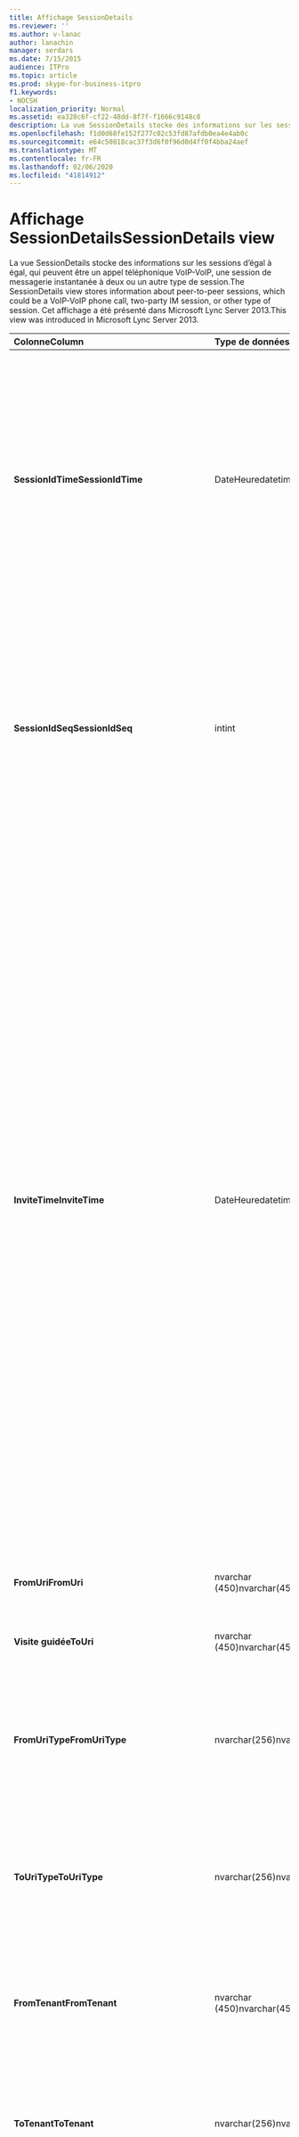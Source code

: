 ```yaml
---
title: Affichage SessionDetails
ms.reviewer: ''
ms.author: v-lanac
author: lanachin
manager: serdars
ms.date: 7/15/2015
audience: ITPro
ms.topic: article
ms.prod: skype-for-business-itpro
f1.keywords:
- NOCSH
localization_priority: Normal
ms.assetid: ea328c6f-cf22-48dd-8f7f-f1666c9148c8
description: La vue SessionDetails stocke des informations sur les sessions d’égal à égal, qui peuvent être un appel téléphonique VoIP-VoIP, une session de messagerie instantanée à deux ou un autre type de session. Cet affichage a été présenté dans Microsoft Lync Server 2013.
ms.openlocfilehash: f1d0d68fe152f277c02c53fd87afdb0ea4e4ab0c
ms.sourcegitcommit: e64c50818cac37f3d6f0f96d0d4ff0f4bba24aef
ms.translationtype: MT
ms.contentlocale: fr-FR
ms.lasthandoff: 02/06/2020
ms.locfileid: "41814912"
---
```

# <a name="sessiondetails-view"></a><span data-ttu-id="639d0-104">Affichage SessionDetails</span><span class="sxs-lookup"><span data-stu-id="639d0-104">SessionDetails view</span></span>
 
<span data-ttu-id="639d0-105">La vue SessionDetails stocke des informations sur les sessions d’égal à égal, qui peuvent être un appel téléphonique VoIP-VoIP, une session de messagerie instantanée à deux ou un autre type de session.</span><span class="sxs-lookup"><span data-stu-id="639d0-105">The SessionDetails view stores information about peer-to-peer sessions, which could be a VoIP-VoIP phone call, two-party IM session, or other type of session.</span></span> <span data-ttu-id="639d0-106">Cet affichage a été présenté dans Microsoft Lync Server 2013.</span><span class="sxs-lookup"><span data-stu-id="639d0-106">This view was introduced in Microsoft Lync Server 2013.</span></span>
  
|<span data-ttu-id="639d0-107">**Colonne**</span><span class="sxs-lookup"><span data-stu-id="639d0-107">**Column**</span></span>|<span data-ttu-id="639d0-108">**Type de données**</span><span class="sxs-lookup"><span data-stu-id="639d0-108">**Data Type**</span></span>|<span data-ttu-id="639d0-109">**Détails**</span><span class="sxs-lookup"><span data-stu-id="639d0-109">**Details**</span></span>|
|:-----|:-----|:-----|
|<span data-ttu-id="639d0-110">**SessionIdTime**</span><span class="sxs-lookup"><span data-stu-id="639d0-110">**SessionIdTime**</span></span> <br/> |<span data-ttu-id="639d0-111">DateHeure</span><span class="sxs-lookup"><span data-stu-id="639d0-111">datetime</span></span>  <br/> |<span data-ttu-id="639d0-112">Durée de la demande de session.</span><span class="sxs-lookup"><span data-stu-id="639d0-112">Time of session request.</span></span> <span data-ttu-id="639d0-113">Utilisé conjointement avec SessionIdSeq pour identifier une session de manière unique.</span><span class="sxs-lookup"><span data-stu-id="639d0-113">Used in conjunction with SessionIdSeq to uniquely identify a session.</span></span> <span data-ttu-id="639d0-114">Pour plus d’informations, voir le [tableau des boîtes de dialogue dans la table 2015 de Skype entreprise Server](dialogs.md) .</span><span class="sxs-lookup"><span data-stu-id="639d0-114">See the [Dialogs table in Skype for Business Server 2015](dialogs.md) Table for more information.</span></span> <br/> |
|<span data-ttu-id="639d0-115">**SessionIdSeq**</span><span class="sxs-lookup"><span data-stu-id="639d0-115">**SessionIdSeq**</span></span> <br/> |<span data-ttu-id="639d0-116">int</span><span class="sxs-lookup"><span data-stu-id="639d0-116">int</span></span>  <br/> |<span data-ttu-id="639d0-117">IDENTIFIant de la session.</span><span class="sxs-lookup"><span data-stu-id="639d0-117">ID number to identify the session.</span></span> <span data-ttu-id="639d0-118">Utilisé conjointement avec SessionIdTime pour identifier une session de manière unique.</span><span class="sxs-lookup"><span data-stu-id="639d0-118">Used in conjunction with SessionIdTime to uniquely identify a session.</span></span> <span data-ttu-id="639d0-119">Pour plus d’informations, voir le [tableau des boîtes de dialogue dans Skype entreprise Server 2015](dialogs.md) .</span><span class="sxs-lookup"><span data-stu-id="639d0-119">See the [Dialogs table in Skype for Business Server 2015](dialogs.md) for more information.</span></span> <br/> |
|<span data-ttu-id="639d0-120">**InviteTime**</span><span class="sxs-lookup"><span data-stu-id="639d0-120">**InviteTime**</span></span> <br/> |<span data-ttu-id="639d0-121">DateHeure</span><span class="sxs-lookup"><span data-stu-id="639d0-121">datetime</span></span>  <br/> |<span data-ttu-id="639d0-122">Heure de la première demande d’invitation.</span><span class="sxs-lookup"><span data-stu-id="639d0-122">Time of the first INVITE request.</span></span> <span data-ttu-id="639d0-123">Ce champ est généralement rempli par des données générées à partir du message d’invitation initial dans la session.</span><span class="sxs-lookup"><span data-stu-id="639d0-123">This field is typically populated by data generated from the initial INVITE message in the session.</span></span> <span data-ttu-id="639d0-124">S’il n’y a pas de message d’invitation, le champ est peuplé de la date et de l’heure du premier message SIP approprié (BYE, annuler, MESSAGE ou informations).</span><span class="sxs-lookup"><span data-stu-id="639d0-124">If there is no INVITE message then the field is populated with the date and time of the first relevant SIP message (BYE, CANCEL, MESSAGE, or INFO).</span></span> <span data-ttu-id="639d0-125">Ce champ est généralement rempli par des données générées à partir du message d’invitation initial dans la session.</span><span class="sxs-lookup"><span data-stu-id="639d0-125">This field is typically populated by data generated from the initial INVITE message in the session.</span></span> <span data-ttu-id="639d0-126">S’il n’y a pas de message d’invitation, le champ est peuplé de la date et de l’heure du premier message SIP approprié (BYE, annuler, MESSAGE ou informations).</span><span class="sxs-lookup"><span data-stu-id="639d0-126">If there is no INVITE message then the field is populated with the date and time of the first relevant SIP message (BYE, CANCEL, MESSAGE, or INFO).</span></span>  <br/> |
|<span data-ttu-id="639d0-127">**FromUri**</span><span class="sxs-lookup"><span data-stu-id="639d0-127">**FromUri**</span></span> <br/> |<span data-ttu-id="639d0-128">nvarchar (450)</span><span class="sxs-lookup"><span data-stu-id="639d0-128">nvarchar(450)</span></span>  <br/> |<span data-ttu-id="639d0-129">URI de l’utilisateur qui a démarré la session.</span><span class="sxs-lookup"><span data-stu-id="639d0-129">URI of the user who started the session.</span></span>  <br/> |
|<span data-ttu-id="639d0-130">**Visite guidée**</span><span class="sxs-lookup"><span data-stu-id="639d0-130">**ToUri**</span></span> <br/> |<span data-ttu-id="639d0-131">nvarchar (450)</span><span class="sxs-lookup"><span data-stu-id="639d0-131">nvarchar(450)</span></span>  <br/> |<span data-ttu-id="639d0-132">URI de l’utilisateur qui a rejoint la session.</span><span class="sxs-lookup"><span data-stu-id="639d0-132">URI of the user who joined the session.</span></span>  <br/> |
|<span data-ttu-id="639d0-133">**FromUriType**</span><span class="sxs-lookup"><span data-stu-id="639d0-133">**FromUriType**</span></span> <br/> |<span data-ttu-id="639d0-134">nvarchar(256)</span><span class="sxs-lookup"><span data-stu-id="639d0-134">nvarchar(256)</span></span>  <br/> |<span data-ttu-id="639d0-135">Type d’URI de l’utilisateur qui a démarré la session.</span><span class="sxs-lookup"><span data-stu-id="639d0-135">Type of URI of the user who started the session.</span></span> <span data-ttu-id="639d0-136">Pour plus d’informations, voir la [table UriTypes](uritypes.md) .</span><span class="sxs-lookup"><span data-stu-id="639d0-136">See the [UriTypes table](uritypes.md) for more information.</span></span> <br/> |
|<span data-ttu-id="639d0-137">**ToUriType**</span><span class="sxs-lookup"><span data-stu-id="639d0-137">**ToUriType**</span></span> <br/> |<span data-ttu-id="639d0-138">nvarchar(256)</span><span class="sxs-lookup"><span data-stu-id="639d0-138">nvarchar(256)</span></span>  <br/> |<span data-ttu-id="639d0-139">Type d’URI de l’utilisateur qui a rejoint la session.</span><span class="sxs-lookup"><span data-stu-id="639d0-139">Type of URI of the user who joined the session.</span></span> <span data-ttu-id="639d0-140">Pour plus d’informations, voir la [table UriTypes](uritypes.md) .</span><span class="sxs-lookup"><span data-stu-id="639d0-140">See the [UriTypes table](uritypes.md) for more information.</span></span> <br/> |
|<span data-ttu-id="639d0-141">**FromTenant**</span><span class="sxs-lookup"><span data-stu-id="639d0-141">**FromTenant**</span></span> <br/> |<span data-ttu-id="639d0-142">nvarchar (450)</span><span class="sxs-lookup"><span data-stu-id="639d0-142">nvarchar(450)</span></span>  <br/> |<span data-ttu-id="639d0-143">Client de l’utilisateur qui a démarré la session.</span><span class="sxs-lookup"><span data-stu-id="639d0-143">Tenant of the user who started the session.</span></span> <span data-ttu-id="639d0-144">Pour plus d’informations, voir la [table locataires](tenants.md) .</span><span class="sxs-lookup"><span data-stu-id="639d0-144">See the [Tenants table](tenants.md) for more information.</span></span> <br/> |
|<span data-ttu-id="639d0-145">**ToTenant**</span><span class="sxs-lookup"><span data-stu-id="639d0-145">**ToTenant**</span></span> <br/> |<span data-ttu-id="639d0-146">nvarchar(256)</span><span class="sxs-lookup"><span data-stu-id="639d0-146">nvarchar(256)</span></span>  <br/> |<span data-ttu-id="639d0-147">Le client de l’utilisateur qui a rejoint la session.</span><span class="sxs-lookup"><span data-stu-id="639d0-147">The tenant of the user who joined the session.</span></span> <span data-ttu-id="639d0-148">Pour plus d’informations, voir la [table locataires](tenants.md) .</span><span class="sxs-lookup"><span data-stu-id="639d0-148">See the [Tenants table](tenants.md) for more information.</span></span> <br/> |
|<span data-ttu-id="639d0-149">**FromEndpointId**</span><span class="sxs-lookup"><span data-stu-id="639d0-149">**FromEndpointId**</span></span> <br/> |<span data-ttu-id="639d0-150">identificateur</span><span class="sxs-lookup"><span data-stu-id="639d0-150">uniqueidentifier</span></span>  <br/> |<span data-ttu-id="639d0-151">Identificateur unique du point de terminaison de l’utilisateur qui a démarré la session.</span><span class="sxs-lookup"><span data-stu-id="639d0-151">Unique identifier of the endpoint of the user who started the session.</span></span>  <br/> |
|<span data-ttu-id="639d0-152">**ToEndpointId**</span><span class="sxs-lookup"><span data-stu-id="639d0-152">**ToEndpointId**</span></span> <br/> |<span data-ttu-id="639d0-153">identificateur</span><span class="sxs-lookup"><span data-stu-id="639d0-153">uniqueidentifier</span></span>  <br/> |<span data-ttu-id="639d0-154">Identificateur unique du point de terminaison de l’utilisateur qui a rejoint la session.</span><span class="sxs-lookup"><span data-stu-id="639d0-154">Unique identifier of the endpoint of the user who joined the session.</span></span>  <br/> |
|<span data-ttu-id="639d0-155">**EndTime**</span><span class="sxs-lookup"><span data-stu-id="639d0-155">**EndTime**</span></span> <br/> |<span data-ttu-id="639d0-156">DateHeure</span><span class="sxs-lookup"><span data-stu-id="639d0-156">datetime</span></span>  <br/> |<span data-ttu-id="639d0-157">Heure de fin de la session.</span><span class="sxs-lookup"><span data-stu-id="639d0-157">End time of the session.</span></span>  <br/> |
|<span data-ttu-id="639d0-158">**FromMessageCount**</span><span class="sxs-lookup"><span data-stu-id="639d0-158">**FromMessageCount**</span></span> <br/> |<span data-ttu-id="639d0-159">int</span><span class="sxs-lookup"><span data-stu-id="639d0-159">int</span></span>  <br/> |<span data-ttu-id="639d0-160">Nombre de messages envoyés par l’utilisateur qui a démarré la session.</span><span class="sxs-lookup"><span data-stu-id="639d0-160">Number of messages sent by the user who started the session.</span></span>  <br/> |
|<span data-ttu-id="639d0-161">**ToMessageCount**</span><span class="sxs-lookup"><span data-stu-id="639d0-161">**ToMessageCount**</span></span> <br/> |<span data-ttu-id="639d0-162">int</span><span class="sxs-lookup"><span data-stu-id="639d0-162">int</span></span>  <br/> |<span data-ttu-id="639d0-163">Nombre de messages envoyés par l’utilisateur ayant rejoint la session.</span><span class="sxs-lookup"><span data-stu-id="639d0-163">Number of messages sent by the user who joined the session.</span></span>  <br/> |
|<span data-ttu-id="639d0-164">**FromClientVersion**</span><span class="sxs-lookup"><span data-stu-id="639d0-164">**FromClientVersion**</span></span> <br/> |<span data-ttu-id="639d0-165">nvarchar(256)</span><span class="sxs-lookup"><span data-stu-id="639d0-165">nvarchar(256)</span></span>  <br/> |<span data-ttu-id="639d0-166">Version du client utilisée par l’utilisateur qui a démarré la session.</span><span class="sxs-lookup"><span data-stu-id="639d0-166">Version of client used by the user who started the session.</span></span>  <br/> |
|<span data-ttu-id="639d0-167">**FromClientType**</span><span class="sxs-lookup"><span data-stu-id="639d0-167">**FromClientType**</span></span> <br/> |<span data-ttu-id="639d0-168">int</span><span class="sxs-lookup"><span data-stu-id="639d0-168">int</span></span>  <br/> |<span data-ttu-id="639d0-169">Client utilisé par l’utilisateur qui a démarré la session.</span><span class="sxs-lookup"><span data-stu-id="639d0-169">Client used by the user who started the session.</span></span> <span data-ttu-id="639d0-170">Pour plus d’informations, voir la [table UserAgentDef](useragentdef.md) .</span><span class="sxs-lookup"><span data-stu-id="639d0-170">See the [UserAgentDef table](useragentdef.md) for more details.</span></span> <br/> |
|<span data-ttu-id="639d0-171">**FromClientCategory**</span><span class="sxs-lookup"><span data-stu-id="639d0-171">**FromClientCategory**</span></span> <br/> |<span data-ttu-id="639d0-172">nvarchar (64)</span><span class="sxs-lookup"><span data-stu-id="639d0-172">nvarchar(64)</span></span>  <br/> |<span data-ttu-id="639d0-173">Nom de la catégorie du client utilisée par l’utilisateur qui a démarré la session.</span><span class="sxs-lookup"><span data-stu-id="639d0-173">Name of the category of the client used by the user who started the session.</span></span>  <br/> |
|<span data-ttu-id="639d0-174">**ToClientVersion**</span><span class="sxs-lookup"><span data-stu-id="639d0-174">**ToClientVersion**</span></span> <br/> |<span data-ttu-id="639d0-175">nvarchar(256)</span><span class="sxs-lookup"><span data-stu-id="639d0-175">nvarchar(256)</span></span>  <br/> |<span data-ttu-id="639d0-176">Version du client utilisée par l’utilisateur ayant rejoint la session</span><span class="sxs-lookup"><span data-stu-id="639d0-176">Version of client used by the user who joined the session</span></span>  <br/> |
|<span data-ttu-id="639d0-177">**ToClientType**</span><span class="sxs-lookup"><span data-stu-id="639d0-177">**ToClientType**</span></span> <br/> |<span data-ttu-id="639d0-178">int</span><span class="sxs-lookup"><span data-stu-id="639d0-178">int</span></span>  <br/> |<span data-ttu-id="639d0-179">Client utilisé par l’utilisateur ayant rejoint la session.</span><span class="sxs-lookup"><span data-stu-id="639d0-179">Client used by the user who joined the session.</span></span> <span data-ttu-id="639d0-180">Pour plus d’informations, voir la [table UserAgentDef](useragentdef.md) .</span><span class="sxs-lookup"><span data-stu-id="639d0-180">See the [UserAgentDef table](useragentdef.md) for more details.</span></span> <br/> |
|<span data-ttu-id="639d0-181">**ToClientCategory**</span><span class="sxs-lookup"><span data-stu-id="639d0-181">**ToClientCategory**</span></span> <br/> |<span data-ttu-id="639d0-182">nvarchar (64)</span><span class="sxs-lookup"><span data-stu-id="639d0-182">nvarchar(64)</span></span>  <br/> |<span data-ttu-id="639d0-183">Nom de la catégorie du client utilisée par l’utilisateur ayant rejoint la session.</span><span class="sxs-lookup"><span data-stu-id="639d0-183">Name of the category of the client used by the user who joined the session.</span></span>  <br/> |
|<span data-ttu-id="639d0-184">**TargetUri**</span><span class="sxs-lookup"><span data-stu-id="639d0-184">**TargetUri**</span></span> <br/> |<span data-ttu-id="639d0-185">nvarchar (450)</span><span class="sxs-lookup"><span data-stu-id="639d0-185">nvarchar(450)</span></span>  <br/> |<span data-ttu-id="639d0-186">URI de l’utilisateur cible de la session.</span><span class="sxs-lookup"><span data-stu-id="639d0-186">URI of the target user of the session.</span></span>  <br/> |
|<span data-ttu-id="639d0-187">**TargetUriType**</span><span class="sxs-lookup"><span data-stu-id="639d0-187">**TargetUriType**</span></span> <br/> |<span data-ttu-id="639d0-188">nvarchar (450)</span><span class="sxs-lookup"><span data-stu-id="639d0-188">nvarchar(450)</span></span>  <br/> |<span data-ttu-id="639d0-189">Type d’URI de l’utilisateur cible pour la session.</span><span class="sxs-lookup"><span data-stu-id="639d0-189">Type of URI of the target user for the session.</span></span> <span data-ttu-id="639d0-190">Pour plus d’informations, voir la [table UriTypes](uritypes.md) .</span><span class="sxs-lookup"><span data-stu-id="639d0-190">See the [UriTypes table](uritypes.md) for more information.</span></span> <br/> |
|<span data-ttu-id="639d0-191">**OnBehalfOfUri**</span><span class="sxs-lookup"><span data-stu-id="639d0-191">**OnBehalfOfUri**</span></span> <br/> |<span data-ttu-id="639d0-192">nvarchar (450)</span><span class="sxs-lookup"><span data-stu-id="639d0-192">nvarchar(450)</span></span>  <br/> |<span data-ttu-id="639d0-193">URI de l’utilisateur au nom duquel la session a été démarrée.</span><span class="sxs-lookup"><span data-stu-id="639d0-193">URI of the user on whose behalf the session was started.</span></span>  <br/> |
|<span data-ttu-id="639d0-194">**OnnnBehalfOfUriType**</span><span class="sxs-lookup"><span data-stu-id="639d0-194">**OnnnBehalfOfUriType**</span></span> <br/> |<span data-ttu-id="639d0-195">nvarchar(256)</span><span class="sxs-lookup"><span data-stu-id="639d0-195">nvarchar(256)</span></span>  <br/> |<span data-ttu-id="639d0-196">Type d’URI de l’utilisateur au nom duquel la session a démarré.</span><span class="sxs-lookup"><span data-stu-id="639d0-196">Type of URI of the user on whose behalf the session was started.</span></span> <span data-ttu-id="639d0-197">Pour plus d’informations, voir la [table UriTypes](uritypes.md) .</span><span class="sxs-lookup"><span data-stu-id="639d0-197">See the [UriTypes table](uritypes.md) for more information.</span></span> <br/> |
|<span data-ttu-id="639d0-198">**OnBehalfOfTenant**</span><span class="sxs-lookup"><span data-stu-id="639d0-198">**OnBehalfOfTenant**</span></span> <br/> |<span data-ttu-id="639d0-199">nvarchar(256)</span><span class="sxs-lookup"><span data-stu-id="639d0-199">nvarchar(256)</span></span>  <br/> |<span data-ttu-id="639d0-200">Client de l’utilisateur dont le nom est démarré.</span><span class="sxs-lookup"><span data-stu-id="639d0-200">Tenant of the user whose on behalf the session was started.</span></span> <span data-ttu-id="639d0-201">Pour plus d’informations, voir la [table locataires](tenants.md) .</span><span class="sxs-lookup"><span data-stu-id="639d0-201">See the [Tenants table](tenants.md) for more information.</span></span> <br/> |
|<span data-ttu-id="639d0-202">**ReferredByUri**</span><span class="sxs-lookup"><span data-stu-id="639d0-202">**ReferredByUri**</span></span> <br/> |<span data-ttu-id="639d0-203">nvarchar (450)</span><span class="sxs-lookup"><span data-stu-id="639d0-203">nvarchar(450)</span></span>  <br/> |<span data-ttu-id="639d0-204">URI de l’utilisateur qui a expertisé la session.</span><span class="sxs-lookup"><span data-stu-id="639d0-204">URI of the user who referred the session.</span></span>  <br/> |
|<span data-ttu-id="639d0-205">**ReferredByUriType**</span><span class="sxs-lookup"><span data-stu-id="639d0-205">**ReferredByUriType**</span></span> <br/> |<span data-ttu-id="639d0-206">nvarchar(256)</span><span class="sxs-lookup"><span data-stu-id="639d0-206">nvarchar(256)</span></span>  <br/> |<span data-ttu-id="639d0-207">Type d’URI de l’utilisateur qui a expertisé la session.</span><span class="sxs-lookup"><span data-stu-id="639d0-207">Type of URI of the user who referred the session.</span></span> <span data-ttu-id="639d0-208">Pour plus d’informations, voir la [table UriTypes](uritypes.md) .</span><span class="sxs-lookup"><span data-stu-id="639d0-208">See the [UriTypes table](uritypes.md) for more information.</span></span> <br/> |
|<span data-ttu-id="639d0-209">**ReferredByTenant**</span><span class="sxs-lookup"><span data-stu-id="639d0-209">**ReferredByTenant**</span></span> <br/> |<span data-ttu-id="639d0-210">nvarchar(256)</span><span class="sxs-lookup"><span data-stu-id="639d0-210">nvarchar(256)</span></span>  <br/> |<span data-ttu-id="639d0-211">Client de l’utilisateur qui a fait appel à la session.</span><span class="sxs-lookup"><span data-stu-id="639d0-211">Tenant of the user who referred the session.</span></span> <span data-ttu-id="639d0-212">Pour plus d’informations, voir la [table locataires](tenants.md) .</span><span class="sxs-lookup"><span data-stu-id="639d0-212">See the [Tenants table](tenants.md) for more information.</span></span> <br/> |
|<span data-ttu-id="639d0-213">**DialogId**</span><span class="sxs-lookup"><span data-stu-id="639d0-213">**DialogId**</span></span> <br/> |<span data-ttu-id="639d0-214">varchar (775)</span><span class="sxs-lookup"><span data-stu-id="639d0-214">varchar(775)</span></span>  <br/> |<span data-ttu-id="639d0-215">ID de boîte de dialogue SIP.</span><span class="sxs-lookup"><span data-stu-id="639d0-215">SIP dialog ID.</span></span> <span data-ttu-id="639d0-216">Le format est le suivant :</span><span class="sxs-lookup"><span data-stu-id="639d0-216">The format is:</span></span>  <br/> <span data-ttu-id="639d0-217">boîte de dialogue ; à partir d’une balise</span><span class="sxs-lookup"><span data-stu-id="639d0-217">dialog;from-tag;to-tag</span></span>  <br/> |
|<span data-ttu-id="639d0-218">**Corrélation**</span><span class="sxs-lookup"><span data-stu-id="639d0-218">**CorrelationId**</span></span> <br/> |<span data-ttu-id="639d0-219">identificateur</span><span class="sxs-lookup"><span data-stu-id="639d0-219">uniqueidentifier</span></span>  <br/> |<span data-ttu-id="639d0-220">GUID utilisé pour mettre en corrélation plusieurs sessions.</span><span class="sxs-lookup"><span data-stu-id="639d0-220">GUID used to correlate multiple sessions.</span></span>  <br/> |
|<span data-ttu-id="639d0-221">**ReplaceDialogIdTime**</span><span class="sxs-lookup"><span data-stu-id="639d0-221">**ReplaceDialogIdTime**</span></span> <br/> |<span data-ttu-id="639d0-222">DateHeure</span><span class="sxs-lookup"><span data-stu-id="639d0-222">datetime</span></span>  <br/> |<span data-ttu-id="639d0-223">Heure de la boîte de dialogue qui a été remplacée par la session.</span><span class="sxs-lookup"><span data-stu-id="639d0-223">Time of the dialog which was replaced by the session.</span></span> <span data-ttu-id="639d0-224">Utilisé conjointement avec ReplaceDialogIdSeq pour identifier de façon unique une boîte de dialogue qui est remplacée par la session.</span><span class="sxs-lookup"><span data-stu-id="639d0-224">Used in conjunction with ReplaceDialogIdSeq to uniquely identify a dialog that is replaced by the session.</span></span> <span data-ttu-id="639d0-225">Pour plus d’informations, voir le [tableau des boîtes de dialogue dans Skype entreprise Server 2015](dialogs.md) .</span><span class="sxs-lookup"><span data-stu-id="639d0-225">See the [Dialogs table in Skype for Business Server 2015](dialogs.md) for more information.</span></span> <br/> |
|<span data-ttu-id="639d0-226">**ReplaceDialogIdSeq**</span><span class="sxs-lookup"><span data-stu-id="639d0-226">**ReplaceDialogIdSeq**</span></span> <br/> |<span data-ttu-id="639d0-227">int</span><span class="sxs-lookup"><span data-stu-id="639d0-227">int</span></span>  <br/> |<span data-ttu-id="639d0-228">IDENTIFIant de la session.</span><span class="sxs-lookup"><span data-stu-id="639d0-228">ID number to identify the session.</span></span> <span data-ttu-id="639d0-229">Utilisé conjointement avec ReplaceDialogIdTime pour identifier de façon unique une boîte de dialogue qui est remplacée par la session.</span><span class="sxs-lookup"><span data-stu-id="639d0-229">Used in conjunction with ReplaceDialogIdTime to uniquely identify a dialog that is replaced by the session.</span></span> <span data-ttu-id="639d0-230">Pour plus d’informations, voir le [tableau des boîtes de dialogue dans Skype entreprise Server 2015](dialogs.md) .</span><span class="sxs-lookup"><span data-stu-id="639d0-230">See the [Dialogs table in Skype for Business Server 2015](dialogs.md) for more information.</span></span> <br/> |
|<span data-ttu-id="639d0-231">**ReplacesDialogId**</span><span class="sxs-lookup"><span data-stu-id="639d0-231">**ReplacesDialogId**</span></span> <br/> |<span data-ttu-id="639d0-232">varchar (775)</span><span class="sxs-lookup"><span data-stu-id="639d0-232">varchar(775)</span></span>  <br/> |<span data-ttu-id="639d0-233">ID de boîte de dialogue SIP le remplacement de la session.</span><span class="sxs-lookup"><span data-stu-id="639d0-233">SIP dialog ID the session replaces.</span></span> <span data-ttu-id="639d0-234">Le format est le suivant :</span><span class="sxs-lookup"><span data-stu-id="639d0-234">The format is:</span></span>  <br/> <span data-ttu-id="639d0-235">boîte de dialogue ; à partir d’une balise</span><span class="sxs-lookup"><span data-stu-id="639d0-235">dialog;from-tag;to-tag</span></span>  <br/> |
|<span data-ttu-id="639d0-236">**ResponseTime**</span><span class="sxs-lookup"><span data-stu-id="639d0-236">**ResponseTime**</span></span> <br/> |<span data-ttu-id="639d0-237">DateHeure</span><span class="sxs-lookup"><span data-stu-id="639d0-237">datetime</span></span>  <br/> |<span data-ttu-id="639d0-238">Heure de la réponse au premier message d’invitation.</span><span class="sxs-lookup"><span data-stu-id="639d0-238">Time of the response to the first INVITE message.</span></span> <span data-ttu-id="639d0-239">Ce champ est généralement rempli par des données générées à partir du message d’invitation initial dans la session.</span><span class="sxs-lookup"><span data-stu-id="639d0-239">This field is typically populated by data generated from the initial INVITE message in the session.</span></span> <span data-ttu-id="639d0-240">S’il n’y a pas de message d’invitation, le champ est peuplé de la date et de l’heure du premier message SIP approprié (BYE, annuler, MESSAGE ou informations).</span><span class="sxs-lookup"><span data-stu-id="639d0-240">If there is no INVITE message then the field is populated with the date and time of the first relevant SIP message (BYE, CANCEL, MESSAGE, or INFO).</span></span>  <br/> |
|<span data-ttu-id="639d0-241">**ResponseCode**</span><span class="sxs-lookup"><span data-stu-id="639d0-241">**ResponseCode**</span></span> <br/> |<span data-ttu-id="639d0-242">int</span><span class="sxs-lookup"><span data-stu-id="639d0-242">int</span></span>  <br/> |<span data-ttu-id="639d0-243">Code de réponse SIP à l’invitation de la session.</span><span class="sxs-lookup"><span data-stu-id="639d0-243">SIP response code to the session invitation.</span></span> <span data-ttu-id="639d0-244">Ce champ est généralement rempli par des données générées à partir du message d’invitation initial dans la session.</span><span class="sxs-lookup"><span data-stu-id="639d0-244">This field is typically populated by data generated from the initial INVITE message in the session.</span></span> <span data-ttu-id="639d0-245">S’il n’y a pas de message d’invitation, le champ est peuplé de la date et de l’heure du premier message SIP approprié (BYE, annuler, MESSAGE ou informations).</span><span class="sxs-lookup"><span data-stu-id="639d0-245">If there is no INVITE message then the field is populated with the date and time of the first relevant SIP message (BYE, CANCEL, MESSAGE, or INFO).</span></span>  <br/> |
|<span data-ttu-id="639d0-246">**DiagnosticId**</span><span class="sxs-lookup"><span data-stu-id="639d0-246">**DiagnosticId**</span></span> <br/> |<span data-ttu-id="639d0-247">int</span><span class="sxs-lookup"><span data-stu-id="639d0-247">int</span></span>  <br/> |<span data-ttu-id="639d0-248">ID de diagnostic capturé à partir d’en-têtes SIP.</span><span class="sxs-lookup"><span data-stu-id="639d0-248">Diagnostic ID captured from SIP headers.</span></span>  <br/> |
|<span data-ttu-id="639d0-249">**Indiquez**</span><span class="sxs-lookup"><span data-stu-id="639d0-249">**ContentType**</span></span> <br/> |<span data-ttu-id="639d0-250">nvarchar(256)</span><span class="sxs-lookup"><span data-stu-id="639d0-250">nvarchar(256)</span></span>  <br/> |<span data-ttu-id="639d0-251">Type de contenu de la session.</span><span class="sxs-lookup"><span data-stu-id="639d0-251">Type of content for the session.</span></span>  <br/> |
|<span data-ttu-id="639d0-252">**FrontEnd**</span><span class="sxs-lookup"><span data-stu-id="639d0-252">**FrontEnd**</span></span> <br/> |<span data-ttu-id="639d0-253">nvarchar(256)</span><span class="sxs-lookup"><span data-stu-id="639d0-253">nvarchar(256)</span></span>  <br/> |<span data-ttu-id="639d0-254">Nom de domaine complet (FQDN) du serveur frontal qui a capturé les données de la session.</span><span class="sxs-lookup"><span data-stu-id="639d0-254">FQDN of the Front End server that captured the data for the session.</span></span>  <br/> |
|<span data-ttu-id="639d0-255">**Pool**</span><span class="sxs-lookup"><span data-stu-id="639d0-255">**Pool**</span></span> <br/> |<span data-ttu-id="639d0-256">nvarchar(256)</span><span class="sxs-lookup"><span data-stu-id="639d0-256">nvarchar(256)</span></span>  <br/> |<span data-ttu-id="639d0-257">Nom de domaine complet (FQDN) du pool qui a capturé les données de la session.</span><span class="sxs-lookup"><span data-stu-id="639d0-257">FQDN of the pool that captured the data for the session.</span></span>  <br/> |
|<span data-ttu-id="639d0-258">**FromEdgeServer**</span><span class="sxs-lookup"><span data-stu-id="639d0-258">**FromEdgeServer**</span></span> <br/> |<span data-ttu-id="639d0-259">nvarchar(256)</span><span class="sxs-lookup"><span data-stu-id="639d0-259">nvarchar(256)</span></span>  <br/> |<span data-ttu-id="639d0-260">Nom de domaine complet (FQDN) du serveur Edge utilisé par l’utilisateur qui a démarré la session.</span><span class="sxs-lookup"><span data-stu-id="639d0-260">FQDN of the Edge server used by the user who started the session.</span></span>  <br/> |
|<span data-ttu-id="639d0-261">**ToEdgeServer**</span><span class="sxs-lookup"><span data-stu-id="639d0-261">**ToEdgeServer**</span></span> <br/> |<span data-ttu-id="639d0-262">nvarchar(256)</span><span class="sxs-lookup"><span data-stu-id="639d0-262">nvarchar(256)</span></span>  <br/> |<span data-ttu-id="639d0-263">Nom de domaine complet du serveur Edge utilisé par l’utilisateur qui a démarré la session.</span><span class="sxs-lookup"><span data-stu-id="639d0-263">FQDN of the Edge server used by the user who started the session</span></span>  <br/> |
|<span data-ttu-id="639d0-264">**IsFromInternal**</span><span class="sxs-lookup"><span data-stu-id="639d0-264">**IsFromInternal**</span></span> <br/> |<span data-ttu-id="639d0-265">bit</span><span class="sxs-lookup"><span data-stu-id="639d0-265">bit</span></span>  <br/> |<span data-ttu-id="639d0-266">Indique si l’utilisateur qui a démarré la session s’est connecté à partir du réseau interne.</span><span class="sxs-lookup"><span data-stu-id="639d0-266">Indicates whether the user who started the session logged on from the internal network.</span></span>  <br/> |
|<span data-ttu-id="639d0-267">**IsToInternal**</span><span class="sxs-lookup"><span data-stu-id="639d0-267">**IsToInternal**</span></span> <br/> |<span data-ttu-id="639d0-268">bit</span><span class="sxs-lookup"><span data-stu-id="639d0-268">bit</span></span>  <br/> |<span data-ttu-id="639d0-269">Indique si l’utilisateur ayant rejoint la session à partir du réseau interne.</span><span class="sxs-lookup"><span data-stu-id="639d0-269">Indicates whether the user who joined the session logged on from the internal network.</span></span>  <br/> |
|<span data-ttu-id="639d0-270">**CallPriority**</span><span class="sxs-lookup"><span data-stu-id="639d0-270">**CallPriority**</span></span> <br/> |<span data-ttu-id="639d0-271">nvarchar(256)</span><span class="sxs-lookup"><span data-stu-id="639d0-271">nvarchar(256)</span></span>  <br/> |<span data-ttu-id="639d0-272">Priorité de la session.</span><span class="sxs-lookup"><span data-stu-id="639d0-272">Call priority of the session.</span></span>  <br/> |
|<span data-ttu-id="639d0-273">**FromUserFlag**</span><span class="sxs-lookup"><span data-stu-id="639d0-273">**FromUserFlag**</span></span> <br/> |<span data-ttu-id="639d0-274">type</span><span class="sxs-lookup"><span data-stu-id="639d0-274">smallint</span></span>  <br/> |<span data-ttu-id="639d0-275">Indique les attributs de l’utilisateur qui a démarré la session.</span><span class="sxs-lookup"><span data-stu-id="639d0-275">Indicates the attributes of the user who started the session.</span></span> <span data-ttu-id="639d0-276">Les définitions d’attribut suivantes sont autorisées :</span><span class="sxs-lookup"><span data-stu-id="639d0-276">The following attribute definitions are allowed:</span></span>  <br/> <span data-ttu-id="639d0-277">0x01-intégré sur le téléphone de bureau</span><span class="sxs-lookup"><span data-stu-id="639d0-277">0x01 - Integrated with desktop phone</span></span>  <br/> |
|<span data-ttu-id="639d0-278">**ToUserFlag**</span><span class="sxs-lookup"><span data-stu-id="639d0-278">**ToUserFlag**</span></span> <br/> |<span data-ttu-id="639d0-279">type</span><span class="sxs-lookup"><span data-stu-id="639d0-279">smallint</span></span>  <br/> |<span data-ttu-id="639d0-280">Indique les attributs de l’utilisateur qui a démarré la session.</span><span class="sxs-lookup"><span data-stu-id="639d0-280">Indicates the attributes of the user who started the session.</span></span> <span data-ttu-id="639d0-281">Les définitions d’attribut suivantes sont autorisées :</span><span class="sxs-lookup"><span data-stu-id="639d0-281">The following attribute definitions are allowed:</span></span>  <br/> <span data-ttu-id="639d0-282">0x01-intégré sur le téléphone de bureau</span><span class="sxs-lookup"><span data-stu-id="639d0-282">0x01 - Integrated with desktop phone</span></span>  <br/> |
|<span data-ttu-id="639d0-283">**CallFlag**</span><span class="sxs-lookup"><span data-stu-id="639d0-283">**CallFlag**</span></span> <br/> |<span data-ttu-id="639d0-284">type</span><span class="sxs-lookup"><span data-stu-id="639d0-284">smallint</span></span>  <br/> |<span data-ttu-id="639d0-285">Indique les attributs d’appel.</span><span class="sxs-lookup"><span data-stu-id="639d0-285">Indicates the call attributes.</span></span> <span data-ttu-id="639d0-286">Les définitions d’attribut suivantes sont autorisées :</span><span class="sxs-lookup"><span data-stu-id="639d0-286">The following attribute definitions are allowed:</span></span>  <br/> <span data-ttu-id="639d0-287">0x01-nouvelle tentative de session</span><span class="sxs-lookup"><span data-stu-id="639d0-287">0x01 - Retried Session</span></span>  <br/> <span data-ttu-id="639d0-288">0x02-appel émis par l’agent pour le compte d’un groupe de réponse</span><span class="sxs-lookup"><span data-stu-id="639d0-288">0x02 - A call made by agent on behalf of a Response Group</span></span>  <br/> |
|<span data-ttu-id="639d0-289">**Emplacement**</span><span class="sxs-lookup"><span data-stu-id="639d0-289">**Location**</span></span> <br/> |<span data-ttu-id="639d0-290">varchar (max)</span><span class="sxs-lookup"><span data-stu-id="639d0-290">varchar(max)</span></span>  <br/> |<span data-ttu-id="639d0-291">Emplacement de l’appel d’urgence.</span><span class="sxs-lookup"><span data-stu-id="639d0-291">Location of emergency call.</span></span>  <br/> |
|<span data-ttu-id="639d0-292">**LastModifiedTime**</span><span class="sxs-lookup"><span data-stu-id="639d0-292">**LastModifiedTime**</span></span> <br/> |<span data-ttu-id="639d0-293">Valeur</span><span class="sxs-lookup"><span data-stu-id="639d0-293">Datetime</span></span>  <br/> |<span data-ttu-id="639d0-294">Pour une utilisation interne par le service de surveillance.</span><span class="sxs-lookup"><span data-stu-id="639d0-294">For internal use by the Monitoring service.</span></span>  <br/> <span data-ttu-id="639d0-295">Ce champ a été présenté dans Skype entreprise Server 2015.</span><span class="sxs-lookup"><span data-stu-id="639d0-295">This field was introduced in Skype for Business Server 2015.</span></span>  <br/> |
   

